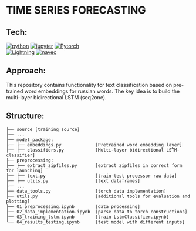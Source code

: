 # TIME SERIES FORECASTING
## <b> Tech:</b> 
[![python](https://img.shields.io/badge/Python-black?style=for-the-badge&logo=Python)]()
[![jupyter](https://img.shields.io/badge/Jupyter-black?style=for-the-badge&logo=Jupyter)]()
[![Pytorch](https://img.shields.io/badge/Pytorch-black?style=for-the-badge&logo=Pytorch)](https://pytorch.org/)<br>
[![Lightning](https://img.shields.io/badge/Lightning-black?style=for-the-badge&logo=Lightning)](https://lightning.ai/docs/pytorch/stable/common/lightning_module.html)
[![navec](https://img.shields.io/badge/Navec-black?style=for-the-badge&)](https://github.com/natasha/navec)
## <b>Approach:</b> 
This repository contains functionality for text classification based on <a src="https://github.com/natasha/navec">pre-trained word embeddings</a> for russian words.
The key idea is to build the multi-layer bidirectional LSTM (seq2one).


## <b> Structure</b>: 
```
├── source [training source] 
├── ...
├── model_package:
├── ├── embeddings.py             [Pretrained word embedding layer]
├── ├── classifiers.py            [Multi-layer bidirectional LSTM-classifier]
├── preprocessing: 
├── ├── extract_zipfiles.py       [extract zipfiles in correct form for launching]
├── ├── text.py                   [train-test processor raw data]
├── ├── utils.py                  [text dataframes]
├── ...
├── data_tools.py                 [torch data implementation]
├── utils.py                      [additional tools for evaluation and plotting]
├── 01_preprocessing.ipynb        [data processing]
├── 02_data_implementation.ipynb  [parse data to torch constructions]
├── 03_training_lstm.ipynb        [train LstmClassifier.ipynb]
└── 04_results_testing.ipynb      [test model with different inputs]
```
